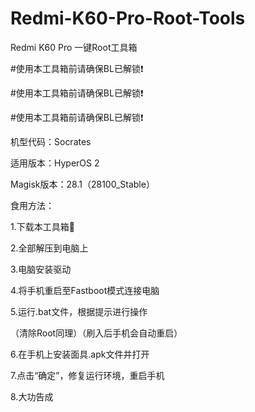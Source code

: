 # Redmi-K60-Pro-Root-Tools
Redmi K60 Pro 一键Root工具箱

#使用本工具箱前请确保BL已解锁❗

#使用本工具箱前请确保BL已解锁❗

#使用本工具箱前请确保BL已解锁❗

机型代码：Socrates

适用版本：HyperOS 2

Magisk版本：28.1（28100_Stable）


食用方法：

1.下载本工具箱🧰

2.全部解压到电脑上

3.电脑安装驱动

4.将手机重启至Fastboot模式连接电脑

5.运行.bat文件，根据提示进行操作

（清除Root同理）（刷入后手机会自动重启）

6.在手机上安装面具.apk文件并打开

7.点击“确定”，修复运行环境，重启手机

8.大功告成
